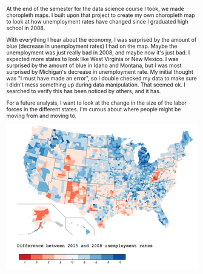 At the end of the semester for the data science course I took, we made choropleth maps. I built upon that project to create my own choropleth map to look at how unemployment rates have changed since I graduated high school in 2008.

With everything I hear about the economy, I was surprised by the amount of blue (decrease in unemployment rates) I had on the map. Maybe the unemployment was just really bad in 2008, and maybe now it's just bad. I expected more states to look like West Virginia or New Mexico. I was surprised by the amount of blue in Idaho and Montana, but I was most surprised by Michigan's decrease in unemployment rate.
My initial thought was "I must have made an error", so I double checked my data to make sure I didn't mess something up during data manipulation. That seemed ok. I searched to verify this has been noticed by others, and it has.

For a future analysis, I want to look at the change in the size of the labor forces in the different states. I'm curous about where people might be moving from and moving to.

![Map](https://github.com/bodowd/USUnemploymentChoropleth/blob/master/UnemploymentRateDifference_2015_2008.png?raw=true)
